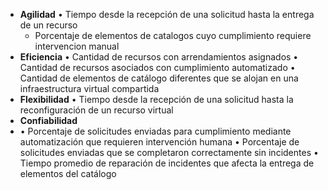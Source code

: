 - **Agilidad**
  • Tiempo desde la recepción de una solicitud hasta la entrega
  de un recurso
	- Porcentaje de elementos de catalogos cuyo cumplimiento requiere intervencion manual
- **Eficiencia**
  • Cantidad de recursos con arrendamientos asignados
  • Cantidad de recursos asociados con cumplimiento automatizado
  • Cantidad de elementos de catálogo diferentes que se alojan
  en una infraestructura virtual compartida
- **Flexibilidad**
  • Tiempo desde la recepción de una solicitud hasta la reconfiguración
  de un recurso virtual
- **Confiabilidad**
- • Porcentaje de solicitudes enviadas para cumplimiento mediante
  automatización que requieren intervención humana
  • Porcentaje de solicitudes enviadas que se completaron
  correctamente sin incidentes
  • Tiempo promedio de reparación de incidentes que afecta
  la entrega de elementos del catálogo